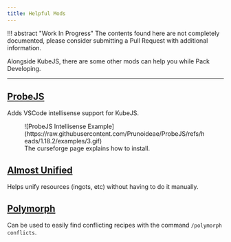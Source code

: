 ```yaml
---
title: Helpful Mods
---
```


!!! abstract "Work In Progress"
    The contents found here are not completely documented, please consider submitting a Pull Request with additional information.


Alongside KubeJS, there are some other mods can help you while Pack Developing.

---

## [ProbeJS](https://www.curseforge.com/minecraft/mc-mods/probejs)
Adds VSCode intellisense support for KubeJS.

<figure markdown="span">
    ![ProbeJS Intellisense Example](https://raw.githubusercontent.com/Prunoideae/ProbeJS/refs/heads/1.18.2/examples/3.gif)
    <figcaption>The curseforge page explains how to install.</figcaption>
</figure>


## [Almost Unified](https://www.curseforge.com/minecraft/mc-mods/almost-unified)
Helps unify resources (ingots, etc) without having to do it manually. 

## [Polymorph](https://www.curseforge.com/minecraft/mc-mods/polymorph)
Can be used to easily find conflicting recipes with the command `/polymorph conflicts`.